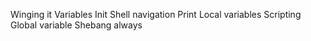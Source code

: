 Winging it
Variables
Init
Shell navigation
Print
Local variables
Scripting
Global variable
Shebang always 
